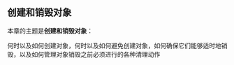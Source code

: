 
## 创建和销毁对象

本章的主题是**创建和销毁对象**：

何时以及如何创建对象，何时以及如何避免创建对象，如何确保它们能够适时地销毁，以及如何管理对象销毁之前必须进行的各种清理动作








